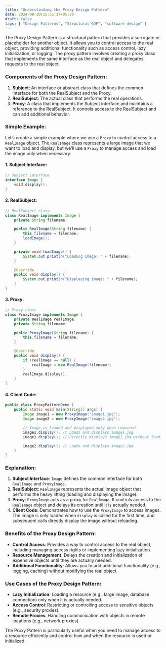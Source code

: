 ```yaml
---
title: "Understanding the Proxy Design Pattern"
date: 2024-08-10T15:56:37+05:30
draft: false
tags: [ "Design Patterns", "Structural GOF", "software design" ]
---
```

The Proxy Design Pattern is a structural pattern that provides a surrogate or placeholder for another object. It allows you to control access to the real object, providing additional functionality such as access control, lazy initialization, or logging. The proxy pattern involves creating a proxy class that implements the same interface as the real object and delegates requests to the real object.

### Components of the Proxy Design Pattern:

1. **Subject**: An interface or abstract class that defines the common interface for both the RealSubject and the Proxy.
2. **RealSubject**: The actual class that performs the real operations.
3. **Proxy**: A class that implements the Subject interface and maintains a reference to the RealSubject. It controls access to the RealSubject and can add additional behavior.

### Simple Example:

Let’s create a simple example where we use a `Proxy` to control access to a `RealImage` object. The `RealImage` class represents a large image that we want to load and display, but we’ll use a `Proxy` to manage access and load the image only when necessary.

#### 1. Subject Interface:

```java
// Subject interface
interface Image {
    void display();
}
```

#### 2. RealSubject:

```java
// RealSubject class
class RealImage implements Image {
    private String filename;

    public RealImage(String filename) {
        this.filename = filename;
        loadImage();
    }

    private void loadImage() {
        System.out.println("Loading image: " + filename);
    }

    @Override
    public void display() {
        System.out.println("Displaying image: " + filename);
    }
}
```

#### 3. Proxy:

```java
// Proxy class
class ProxyImage implements Image {
    private RealImage realImage;
    private String filename;

    public ProxyImage(String filename) {
        this.filename = filename;
    }

    @Override
    public void display() {
        if (realImage == null) {
            realImage = new RealImage(filename);
        }
        realImage.display();
    }
}
```

#### 4. Client Code:

```java
public class ProxyPatternDemo {
    public static void main(String[] args) {
        Image image1 = new ProxyImage("image1.jpg");
        Image image2 = new ProxyImage("image2.jpg");

        // Image is loaded and displayed only when required
        image1.display(); // Loads and displays image1.jpg
        image1.display(); // Directly displays image1.jpg without loading

        image2.display(); // Loads and displays image2.jpg
    }
}
```

### Explanation:

1. **Subject Interface**: `Image` defines the common interface for both `RealImage` and `ProxyImage`.
2. **RealSubject**: `RealImage` represents the actual image object that performs the heavy lifting (loading and displaying the image).
3. **Proxy**: `ProxyImage` acts as a proxy for `RealImage`. It controls access to the `RealImage` object and delays its creation until it is actually needed.
4. **Client Code**: Demonstrates how to use the `ProxyImage` to access images. The image is only loaded when `display` is called for the first time, and subsequent calls directly display the image without reloading.

### Benefits of the Proxy Design Pattern:

- **Control Access**: Provides a way to control access to the real object, including managing access rights or implementing lazy initialization.
- **Resource Management**: Delays the creation and initialization of expensive objects until they are actually needed.
- **Additional Functionality**: Allows you to add additional functionality (e.g., logging, caching) without modifying the real object.

### Use Cases of the Proxy Design Pattern:

- **Lazy Initialization**: Loading a resource (e.g., large image, database connection) only when it is actually needed.
- **Access Control**: Restricting or controlling access to sensitive objects (e.g., security proxies).
- **Remote Proxies**: Handling communication with objects in remote locations (e.g., network proxies).

The Proxy Pattern is particularly useful when you need to manage access to a resource efficiently and control how and when the resource is used or initialized.